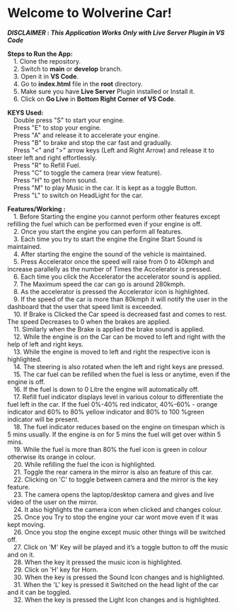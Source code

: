 #   Welcome   to   Wolverine   Car!

**_DISCLAIMER_ : _This Application Works Only with Live Server Plugin in VS Code_**

**Steps to Run the App:**\
&emsp;1. Clone the repository.\
&emsp;2. Switch to **main** or **develop** branch.\
&emsp;3. Open it in **VS Code**.\
&emsp;4. Go to **index.html** file in the **root** directory.\
&emsp;5. Make sure you have **Live Server** Plugin installed or Install it.\
&emsp;6. Click on **Go Live** in **Bottom Right Corner of VS Code**.

**KEYS Used:**\
	&emsp;Double press "S" to start your engine.\
	&emsp;Press "E" to stop your engine.\
	&emsp;Press  "A" and release it to accelerate your engine.\
	&emsp;Press "B" to brake and stop the car fast and gradually.\
	&emsp;Press  "<" and ">"   arrow keys (Left and Right Arrow) and release it to steer left and right effortlessly.\
	&emsp;Press "R" to Refill Fuel.\
	&emsp;Press "C" to toggle the camera (rear view feature).\
	&emsp;Press "H" to get horn sound.\
	&emsp;Press "M" to play Music in the car. It is kept as a toggle Button.\
        &emsp;Press "L" to switch on HeadLight for the car.
 

**Features/Working :**\
	&emsp;1. Before Starting the engine you cannot perform other features except refilling the fuel which can be performed even if your engine is off.\
	&emsp;2. Once you start the engine you can perform all features.\
	&emsp;3. Each time you try to start the engine the Engine Start Sound is maintained.\
	&emsp;4. After starting the engine the sound of the vehicle is maintained.\
	&emsp;5. Press Accelerator once the speed will raise from 0 to 40kmph and increase parallelly  as the number of Times the Accelerator is pressed.\
	&emsp;6. Each time you click the Accelerator the accelerator sound is applied.\
	&emsp;7. The Maximum speed the car can go is around 280kmph.\
	&emsp;8. As the accelerator is pressed the Accelerator icon is highlighted.\
	&emsp;9. If the speed of the car is more than 80kmph it will notify the user in the dashboard that the user that speed limit is exceeded.\
	&emsp;10. If Brake is Clicked the  Car speed is decreased fast and comes to rest. The speed Decreases to 0 when the brakes are applied.\
	&emsp;11. Similarly when the Brake is applied the brake sound is applied.\
	&emsp;12. While the engine is on the Car can be moved to left and right with the help of left and right keys.\
	&emsp;13. While the engine is moved to left and right the respective icon is highlighted.\
	&emsp;14. The steering is also rotated when the left and right keys are pressed.\
	&emsp;15. The car fuel can be refilled when the fuel is less or anytime, even if the engine is off.\
	&emsp;16. If the fuel is down to 0 Litre the engine will automatically off.\
	&emsp;17. Refill fuel indicator displays level in various colour to differentiate the fuel left in the car. If the fuel 0%-40% red indicator,  40%-60% - orange indicator and 60% to 80% yellow indicator and 80% to 100 
            %green indicator will be present.\
	&emsp;18. The fuel indicator reduces based on the engine on timespan which is 5 mins usually. If the engine is on for 5 mins the fuel will get over within 5 mins.\
	&emsp;19. While the fuel is more than 80% the fuel icon is green in colour otherwise its orange in colour.\
	&emsp;20. While refilling the fuel the icon is highlighted.\
	&emsp;21. Toggle the rear camera in the mirror is also an feature of this car.\
	&emsp;22. Clicking on 'C' to toggle between camera and the mirror is the key feature.\
	&emsp;23. The camera opens the laptop/desktop camera and gives and live video of the user on the mirror.\
	&emsp;24. It also highlights the camera icon when clicked and changes colour.\
	&emsp;25. Once you Try to stop the engine your car wont move even if it was kept moving.\
	&emsp;26. Once you stop the engine except music other things will be switched off.\
	&emsp;27. Click on 'M' Key will be played and it’s a toggle button to off the music and on it.\
	&emsp;28. When the key it pressed the music icon is highlighted.\
	&emsp;29. Click on 'H' key for Horn.\
	&emsp;30. When the key is pressed the Sound Icon changes and is highlighted.\
        &emsp;31. When the 'L' key is pressed it Switched on the head light of the car and it can be toggled.\
	&emsp;32. When the key is pressed the Light Icon changes and is highlighted.
	
